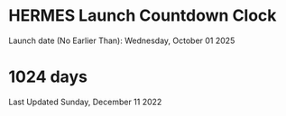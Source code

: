 # HERMES Launch Countdown Clock

Launch date (No Earlier Than): Wednesday, October 01 2025
# 1024 days

Last Updated Sunday, December 11 2022